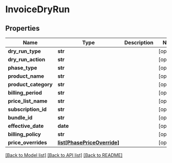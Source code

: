 # InvoiceDryRun

## Properties
Name | Type | Description | Notes
------------ | ------------- | ------------- | -------------
**dry_run_type** | **str** |  | [optional] 
**dry_run_action** | **str** |  | [optional] 
**phase_type** | **str** |  | [optional] 
**product_name** | **str** |  | [optional] 
**product_category** | **str** |  | [optional] 
**billing_period** | **str** |  | [optional] 
**price_list_name** | **str** |  | [optional] 
**subscription_id** | **str** |  | [optional] 
**bundle_id** | **str** |  | [optional] 
**effective_date** | **date** |  | [optional] 
**billing_policy** | **str** |  | [optional] 
**price_overrides** | [**list[PhasePriceOverride]**](PhasePriceOverride.md) |  | [optional] 

[[Back to Model list]](../README.md#documentation-for-models) [[Back to API list]](../README.md#documentation-for-api-endpoints) [[Back to README]](../README.md)


